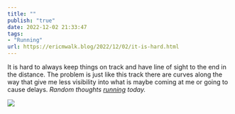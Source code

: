 ```yaml
---
title: ""
publish: "true"
date: 2022-12-02 21:33:47
tags:
- "Running"
url: https://ericmwalk.blog/2022/12/02/it-is-hard.html
---
```

It is hard to always keep things on track and have line of sight to the end in the distance. The problem is just like this track there are curves along the way that give me less visibility into what is maybe coming at me or going to cause delays. *Random thoughts [running](http://www.strava.com/activities/8199260775) today.*



![](https://ericmwalk.blog/uploads/2022/96d2cfa993.jpg)